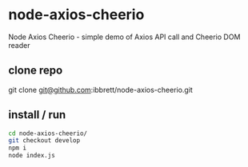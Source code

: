 # node-axios-cheerio
Node Axios Cheerio - simple demo of Axios API call and Cheerio DOM reader

## clone repo
git clone git@github.com:ibbrett/node-axios-cheerio.git

## install / run
```bash
cd node-axios-cheerio/
git checkout develop
npm i
node index.js
```
